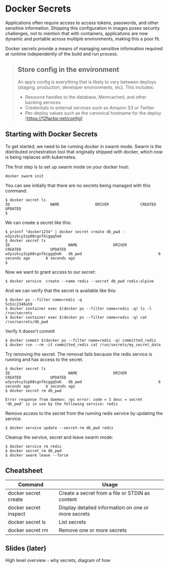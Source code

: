 # Docker Secrets

Applications often require access to access tokens, passwords, and other sensitive information.  Shipping this configuration in images poses security challenges, not to mention that with containers, applications are now dynamic and portable across multiple environments, making this a poor fit.

Docker secrets provide a means of managing sensitive information required at runtime independently of the build and run process.

> ## Store config in the environment
> An app’s config is everything that is likely to vary between deploys (staging, production, developer environments, etc). This includes:
>
> * Resource handles to the database, Memcached, and other backing services
> * Credentials to external services such as Amazon S3 or Twitter
> * Per-deploy values such as the canonical hostname for the deploy
> [https://12factor.net/config]

## Starting with Docker Secrets

To get started, we need to be running docker in swarm mode.  Swarm is the distributed orchestration tool that originally shipped with docker, which now is being replaces with kubernetes.

The first step is to set up swarm mode on your docker host:

    docker swarm init

You can see initially that there are no secrets being managed with this command:

    $ docker secret ls
    ID                  NAME                DRIVER              CREATED             UPDATED
    $

We can create a secret like this:

    $ printf "docker1234" | docker secret create db_pwd -
    w3yszkcy3ip08cgnfbiggq5e6
    $ docker secret ls
    ID                          NAME                DRIVER              CREATED             UPDATED
    w3yszkcy3ip08cgnfbiggq5e6   db_pwd                                  6 seconds ago       6 seconds ago
    $


Now we want to grant access to our secret:

    $ docker service  create --name redis --secret db_pwd redis:alpine

And we can verify that the secret is available like this:

    $ docker ps --filter name=redis -q
    5cb1c2348a59
    $ docker container exec $(docker ps --filter name=redis -q) ls -l /run/secrets
    $ docker container exec $(docker ps --filter name=redis -q) cat /run/secrets/db_pwd

Verify it doesn't commit

    $ docker commit $(docker ps --filter name=redis -q) committed_redis
    $ docker run --rm -it committed_redis cat /run/secrets/my_secret_data

Try removing the secret. The removal fails because the redis service is running and has access to the secret.


    $ docker secret ls
    ID                          NAME                DRIVER              CREATED             UPDATED
    w3yszkcy3ip08cgnfbiggq5e6   db_pwd                                  6 seconds ago       6 seconds ago
    $ docker secret rm db_pwd

    Error response from daemon: rpc error: code = 3 desc = secret
    'db_pwd' is in use by the following service: redis



Remove access to the secret from the running redis service by updating the service.

    $ docker service update --secret-rm db_pwd redis

Cleanup the service, secret and leave swarm mode:

    $ docker service rm redis
    $ docker secret rm db_pwd
    $ docker swarm leave --force


## Cheatsheet

| Command | Usage |
| --- | --- |
| docker secret create | Create a secret from a file or STDIN as content |
| docker secret inspect |Display detailed information on one or more secrets |
| docker secret ls | List secrets |
| docker secret rm | Remove one or more secrets |


## Slides (later)

High level overview - why secrets, diagram of how
